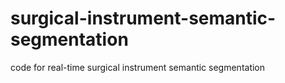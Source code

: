 # surgical-instrument-semantic-segmentation
code for real-time surgical instrument semantic segmentation
